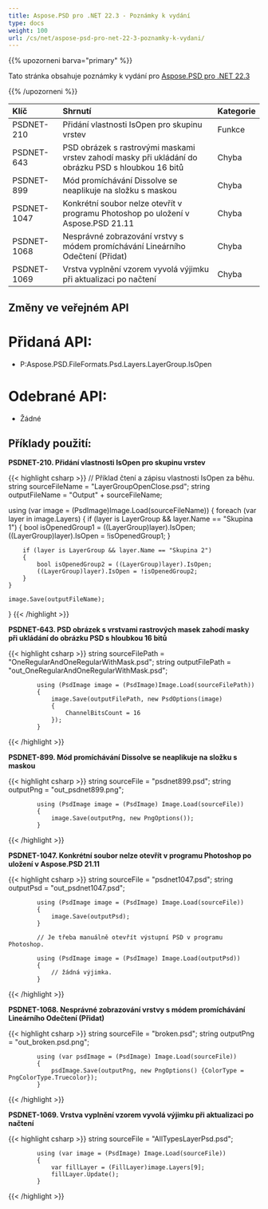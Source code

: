 ```yaml
---
title: Aspose.PSD pro .NET 22.3 - Poznámky k vydání
type: docs
weight: 100
url: /cs/net/aspose-psd-pro-net-22-3-poznamky-k-vydani/
---
```


{{% upozorneni barva="primary" %}}

Tato stránka obsahuje poznámky k vydání pro [Aspose.PSD pro .NET 22.3](https://www.nuget.org/packages/Aspose.PSD/)

{{% /upozorneni %}}

|**Klíč**|**Shrnutí**|**Kategorie**|
| :- | :- | :- |
|PSDNET-210|Přidání vlastnosti IsOpen pro skupinu vrstev|Funkce|
|PSDNET-643|PSD obrázek s rastrovými maskami vrstev zahodí masky při ukládání do obrázku PSD s hloubkou 16 bitů|Chyba|
|PSDNET-899|Mód promíchávání Dissolve se neaplikuje na složku s maskou|Chyba|
|PSDNET-1047|Konkrétní soubor nelze otevřít v programu Photoshop po uložení v Aspose.PSD 21.11|Chyba|
|PSDNET-1068|Nesprávné zobrazování vrstvy s módem promíchávání Lineárního Odečtení (Přidat)|Chyba|
|PSDNET-1069|Vrstva vyplnění vzorem vyvolá výjimku při aktualizaci po načtení|Chyba|


## **Změny ve veřejném API**
# **Přidaná API:**
- P:Aspose.PSD.FileFormats.Psd.Layers.LayerGroup.IsOpen


# **Odebrané API:**
- Žádné


## **Příklady použití:**

**PSDNET-210. Přidání vlastnosti IsOpen pro skupinu vrstev**

{{< highlight csharp >}}
// Příklad čtení a zápisu vlastnosti IsOpen za běhu.
string sourceFileName = "LayerGroupOpenClose.psd";
string outputFileName = "Output" + sourceFileName;

using (var image = (PsdImage)Image.Load(sourceFileName))
{
    foreach (var layer in image.Layers)
    {
        if (layer is LayerGroup && layer.Name == "Skupina 1")
        {
            bool isOpenedGroup1 = ((LayerGroup)layer).IsOpen;
            ((LayerGroup)layer).IsOpen = !isOpenedGroup1;
        }

        if (layer is LayerGroup && layer.Name == "Skupina 2")
        {
            bool isOpenedGroup2 = ((LayerGroup)layer).IsOpen;           
            ((LayerGroup)layer).IsOpen = !isOpenedGroup2;
        }
    }

    image.Save(outputFileName);
}
{{< /highlight >}}

**PSDNET-643. PSD obrázek s vrstvami rastrových masek zahodí masky při ukládání do obrázku PSD s hloubkou 16 bitů**

{{< highlight csharp >}}
            string sourceFilePath = "OneRegularAndOneRegularWithMask.psd";
            string outputFilePath = "out_OneRegularAndOneRegularWithMask.psd";

            using (PsdImage image = (PsdImage)Image.Load(sourceFilePath))
            {
                image.Save(outputFilePath, new PsdOptions(image)
                {
                    ChannelBitsCount = 16
                });
            }
{{< /highlight >}}

**PSDNET-899. Mód promíchávání Dissolve se neaplikuje na složku s maskou**

{{< highlight csharp >}}
            string sourceFile = "psdnet899.psd";
            string outputPng = "out_psdnet899.png";

            using (PsdImage image = (PsdImage) Image.Load(sourceFile))
            {
                image.Save(outputPng, new PngOptions());
            }
{{< /highlight >}}

**PSDNET-1047. Konkrétní soubor nelze otevřít v programu Photoshop po uložení v Aspose.PSD 21.11**

{{< highlight csharp >}}
            string sourceFile = "psdnet1047.psd";
            string outputPsd = "out_psdnet1047.psd";

            using (PsdImage image = (PsdImage) Image.Load(sourceFile))
            {
                image.Save(outputPsd);
            }

            // Je třeba manuálně otevřít výstupní PSD v programu Photoshop.

            using (PsdImage image = (PsdImage) Image.Load(outputPsd))
            {
                // žádná výjimka.
            }
{{< /highlight >}}

**PSDNET-1068. Nesprávné zobrazování vrstvy s módem promíchávání Lineárního Odečtení (Přidat)**

{{< highlight csharp >}}
            string sourceFile = "broken.psd";
            string outputPng = "out_broken.psd.png";

            using (var psdImage = (PsdImage) Image.Load(sourceFile))
            {
                psdImage.Save(outputPng, new PngOptions() {ColorType = PngColorType.Truecolor});
            }
{{< /highlight >}}

**PSDNET-1069. Vrstva vyplnění vzorem vyvolá výjimku při aktualizaci po načtení**

{{< highlight csharp >}}
            string sourceFile = "AllTypesLayerPsd.psd";

            using (var image = (PsdImage) Image.Load(sourceFile))
            {
                var fillLayer = (FillLayer)image.Layers[9];
                fillLayer.Update();
            }
{{< /highlight >}}
